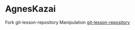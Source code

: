# AgnesKazai
Fork git-lesson-repository Manipulation [git-lesson-repository](https://github.com/AgnesKazai/git-lesson-repository.git)

